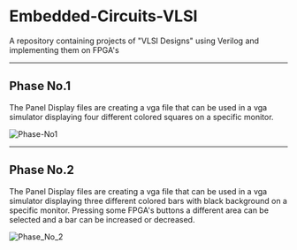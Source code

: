 # Embedded-Circuits-VLSI
A repository containing projects of "VLSI Designs" using Verilog and implementing them on FPGA's 

-----------
Phase No.1
-----------

The Panel Display files are creating a vga file that can be used in a vga simulator displaying four different colored squares on a specific monitor.

![Phase-No1](https://user-images.githubusercontent.com/53263761/180606666-b49eabdd-9698-4564-b986-46acc603ee46.png)

-----------
Phase No.2
-----------

The Panel Display files are creating a vga file that can be used in a vga simulator displaying three different colored bars with black background on a specific monitor. Pressing some FPGA's buttons a different area can be selected and a bar can be increased or decreased.

![Phase_No_2](https://user-images.githubusercontent.com/53263761/180606675-181dcfac-3650-41ba-b853-fc4d96a2b64f.png)


